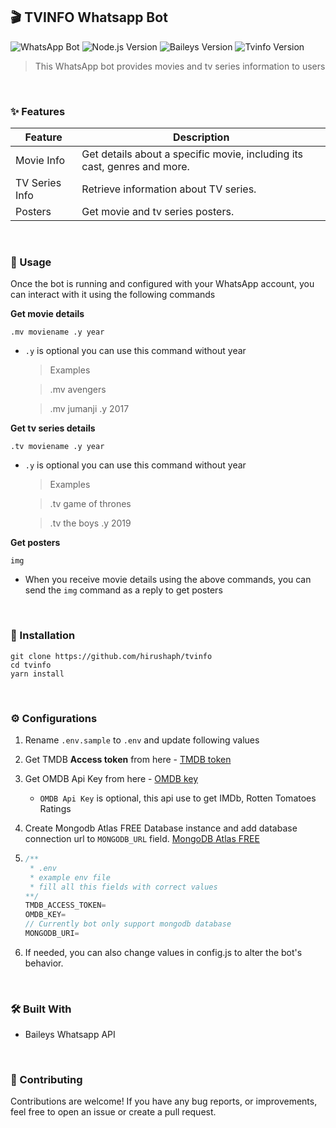 ## 🎬 TVINFO Whatsapp Bot

![WhatsApp Bot](https://img.shields.io/badge/Bot-WhatsApp-brightgreen)
![Node.js Version](https://img.shields.io/badge/dynamic/json?url=https%3A%2F%2Fraw.githubusercontent.com%2Fhirushaph%2Ftvinfo%2Fmain%2Fpackage.json&query=%24.engines.node&label=Node%20JS&color=228B22)
![Baileys Version](https://img.shields.io/badge/dynamic/json?url=https%3A%2F%2Fraw.githubusercontent.com%2Fhirushaph%2Ftvinfo%2Fmain%2Fpackage.json&query=%24.dependencies[%27%40whiskeysockets%2Fbaileys%27]&label=Baileys&color=11a385)
![Tvinfo Version](https://img.shields.io/badge/dynamic/json?url=https%3A%2F%2Fraw.githubusercontent.com%2Fhirushaph%2Ftvinfo%2Fmain%2Fpackage.json&query=%24.version&label=Version)

> This WhatsApp bot provides movies and tv series information to users

<br>

### ✨ Features

| Feature        | Description                                                              |
| -------------- | ------------------------------------------------------------------------ |
| Movie Info     | Get details about a specific movie, including its cast, genres and more. |
| TV Series Info | Retrieve information about TV series.                                    |
| Posters        | Get movie and tv series posters.                                         |

<br>

### 🔎 Usage

Once the bot is running and configured with your WhatsApp account, you can interact with it using the following commands

**Get movie details**

`.mv moviename .y year`

- `.y` is optional you can use this command without year

  > Examples

  > .mv avengers

  > .mv jumanji .y 2017

**Get tv series details**

`.tv moviename .y year`

- `.y` is optional you can use this command without year

  > Examples

  > .tv game of thrones

  > .tv the boys .y 2019

**Get posters**

`img`

- When you receive movie details using the above commands, you can send the `img` command as a reply to get posters

<br>

### 🚀 Installation

    git clone https://github.com/hirushaph/tvinfo
    cd tvinfo
    yarn install

<br>

### ⚙ Configurations

1. Rename `.env.sample` to `.env` and update following values
2. Get TMDB **Access token** from here - [TMDB token](https://www.themoviedb.org/settings/api)
3. Get OMDB Api Key from here - [OMDB key](https://www.omdbapi.com/apikey.aspx)

   - `OMDB Api Key` is optional, this api use to get IMDb, Rotten Tomatoes Ratings

4. Create Mongodb Atlas FREE Database instance and add database connection url to `MONGODB_URL` field. [MongoDB Atlas FREE](https://www.mongodb.com/atlas/database)

5. ```js
   /**
    * .env
    * example env file
    * fill all this fields with correct values
   **/
   TMDB_ACCESS_TOKEN=
   OMDB_KEY=
   // Currently bot only support mongodb database
   MONGODB_URI=
   ```
6. If needed, you can also change values in config.js to alter the bot's behavior.

<br>

### 🛠️ Built With

- Baileys Whatsapp API

<br>

### 🍃 Contributing

Contributions are welcome! If you have any bug reports, or improvements, feel free to open an issue or create a pull request.
